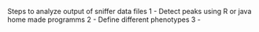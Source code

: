 Steps to analyze output of sniffer data files
1 - Detect peaks using R or java home made programms 
2 - Define different phenotypes
3 - 

